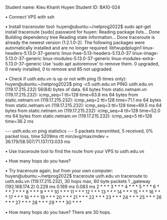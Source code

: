 Student name: Kieu Khanh Huyen
Student ID: BA10-024

• Connect VPS with ssh
  
• Install tracerouter tool:
huyen@ubuntu:~/netprog2022$ sudo apt-get install traceroute
[sudo] password for huyen: 
Reading package lists... Done
Building dependency tree
Reading state information... Done
traceroute is already the newest version (1:2.1.0-2).
The following packages were automatically installed and are no longer required:
  libfwupdplugin1 linux-headers-5.13.0-37-generic linux-hwe-5.13-headers-5.13.0-37 linux-image-5.13.0-37-generic
  linux-modules-5.13.0-37-generic linux-modules-extra-5.13.0-37-generic
Use 'sudo apt autoremove' to remove them.
0 upgraded, 0 newly installed, 0 to remove and 85 not upgraded.

• Check if usth.edu.vn is up or not with ping (5 times only): 
huyen@ubuntu:~/netprog2022$ ping -c5 usth.edu.vn
PING usth.edu.vn (119.17.215.232) 56(84) bytes of data.
64 bytes from static.netnam.vn (119.17.215.232): icmp_seq=1 ttl=128 time=63.8 ms
64 bytes from static.netnam.vn (119.17.215.232): icmp_seq=2 ttl=128 time=71.1 ms
64 bytes from static.netnam.vn (119.17.215.232): icmp_seq=3 ttl=128 time=69.5 ms
64 bytes from static.netnam.vn (119.17.215.232): icmp_seq=4 ttl=128 time=52.0 ms
64 bytes from static.netnam.vn (119.17.215.232): icmp_seq=5 ttl=128 time=36.2 ms

--- usth.edu.vn ping statistics ---
5 packets transmitted, 5 received, 0% packet loss, time 5209ms
rtt min/avg/max/mdev = 36.179/58.507/71.137/13.033 ms

• Use traceroute tool to find the route from your VPS to
usth.edu.vn

• How many hops do you have?

• Try traceroute again, but from your own computer: 
huyen@ubuntu:~/netprog2022$ traceroute usth.edu.vn
traceroute to usth.edu.vn (119.17.215.232), 30 hops max, 60 byte packets
 1  _gateway (192.168.174.2)  0.229 ms  0.169 ms  0.083 ms
 2  * * *
 3  * * *
 4  * * *
 5  * * *
 6  * * *
 7  * * *
 8  * * *
 9  * * *
10  * * *
11  * * *
12  * * *
13  * * *
14  * * *
15  * * *
16  * * *
17  * * *
18  * * *
19  * * *
20  * * *
21  * * *
22  * * *
23  * * *
24  * * *
25  * * *
26  * * *
27  * * *
28  * * *
29  * * *
30  * * *

• How many hops do you have?
There are 30 hops.
